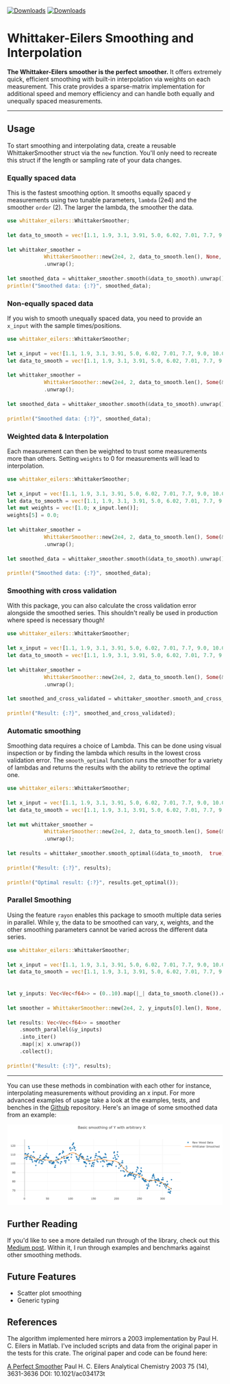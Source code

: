 [![Downloads](https://static.pepy.tech/badge/whittaker-eilers)](https://pepy.tech/project/whittaker-eilers) [![Downloads](https://static.pepy.tech/badge/whittaker-eilers/month)](https://pepy.tech/project/whittaker-eilers)

# Whittaker-Eilers Smoothing and Interpolation

**The Whittaker-Eilers smoother is the perfect smoother.** It offers extremely quick, efficient smoothing with built-in interpolation via weights on each measurement. This crate provides a sparse-matrix implementation for additional speed and memory efficiency and can handle both equally and unequally spaced measurements.

---

## Usage

To start smoothing and interpolating data, create a reusable WhittakerSmoother struct via the `new` function. You'll only need to recreate this struct if the length or sampling rate of your data changes.

### Equally spaced data

This is the fastest smoothing option. It smooths equally spaced y measurements using two tunable parameters, `lambda` (2e4) and the smoother `order` (2). The larger the lambda, the smoother the data.

```rust
use whittaker_eilers::WhittakerSmoother;

let data_to_smooth = vec![1.1, 1.9, 3.1, 3.91, 5.0, 6.02, 7.01, 7.7, 9.0, 10.0];

let whittaker_smoother =
            WhittakerSmoother::new(2e4, 2, data_to_smooth.len(), None, None)
            .unwrap();

let smoothed_data = whittaker_smoother.smooth(&data_to_smooth).unwrap();
println!("Smoothed data: {:?}", smoothed_data);
```

### Non-equally spaced data

If you wish to smooth unequally spaced data, you need to provide an `x_input` with the sample times/positions.

```rust
use whittaker_eilers::WhittakerSmoother;

let x_input = vec![1.1, 1.9, 3.1, 3.91, 5.0, 6.02, 7.01, 7.7, 9.0, 10.0];
let data_to_smooth = vec![1.1, 1.9, 3.1, 3.91, 5.0, 6.02, 7.01, 7.7, 9.0, 10.0];

let whittaker_smoother =
            WhittakerSmoother::new(2e4, 2, data_to_smooth.len(), Some(&x_input), None)
            .unwrap();

let smoothed_data = whittaker_smoother.smooth(&data_to_smooth).unwrap();

println!("Smoothed data: {:?}", smoothed_data);

```

### Weighted data & Interpolation

Each measurement can then be weighted to trust some measurements more than others. Setting `weights` to 0 for measurements will lead to interpolation.

```rust
use whittaker_eilers::WhittakerSmoother;

let x_input = vec![1.1, 1.9, 3.1, 3.91, 5.0, 6.02, 7.01, 7.7, 9.0, 10.0];
let data_to_smooth = vec![1.1, 1.9, 3.1, 3.91, 5.0, 6.02, 7.01, 7.7, 9.0, 10.0];
let mut weights = vec![1.0; x_input.len()];
weights[5] = 0.0;

let whittaker_smoother =
            WhittakerSmoother::new(2e4, 2, data_to_smooth.len(), Some(&x_input), Some(&weights))
            .unwrap();

let smoothed_data = whittaker_smoother.smooth(&data_to_smooth).unwrap();

println!("Smoothed data: {:?}", smoothed_data);

```

### Smoothing with cross validation

With this package, you can also calculate the cross validation error alongside the smoothed series. This shouldn't really be used in production where speed is necessary though!

```rust
use whittaker_eilers::WhittakerSmoother;

let x_input = vec![1.1, 1.9, 3.1, 3.91, 5.0, 6.02, 7.01, 7.7, 9.0, 10.0 ,11.0, 12.0, 13.0];
let data_to_smooth = vec![1.1, 1.9, 3.1, 3.91, 5.0, 6.02, 7.01, 7.7, 9.0, 10.0, 11.0, 12.0, 13.0];

let whittaker_smoother =
            WhittakerSmoother::new(2e4, 2, data_to_smooth.len(), Some(&x_input), None)
            .unwrap();

let smoothed_and_cross_validated = whittaker_smoother.smooth_and_cross_validate(&data_to_smooth).unwrap();

println!("Result: {:?}", smoothed_and_cross_validated);
```

### Automatic smoothing

Smoothing data requires a choice of Lambda. This can be done using visual inspection or by finding the lambda
which results in the lowest cross validation error. The `smooth_optimal` function runs the smoother for a variety of lambdas and returns the results with the ability to retrieve the optimal one.

```rust
use whittaker_eilers::WhittakerSmoother;

let x_input = vec![1.1, 1.9, 3.1, 3.91, 5.0, 6.02, 7.01, 7.7, 9.0, 10.0 ,11.0, 12.0, 13.0];
let data_to_smooth = vec![1.1, 1.9, 3.1, 3.91, 5.0, 6.02, 7.01, 7.7, 9.0, 10.0, 11.0, 12.0, 13.0];

let mut whittaker_smoother =
            WhittakerSmoother::new(2e4, 2, data_to_smooth.len(), Some(&x_input), None)
            .unwrap();

let results = whittaker_smoother.smooth_optimal(&data_to_smooth,  true).unwrap();

println!("Result: {:?}", results);

println!("Optimal result: {:?}", results.get_optimal());

```

### Parallel Smoothing

Using the feature `rayon` enables this package to smooth multiple data series in parallel. While y, the data to be smoothed can vary, x, weights, and the other smoothing parameters cannot be varied across the different data series.

```rust
use whittaker_eilers::WhittakerSmoother;

let x_input = vec![1.1, 1.9, 3.1, 3.91, 5.0, 6.02, 7.01, 7.7, 9.0, 10.0 ,11.0, 12.0, 13.0];
let data_to_smooth = vec![1.1, 1.9, 3.1, 3.91, 5.0, 6.02, 7.01, 7.7, 9.0, 10.0, 11.0, 12.0, 13.0];


let y_inputs: Vec<Vec<f64>> = (0..10).map(|_| data_to_smooth.clone()).collect();

let smoother = WhittakerSmoother::new(2e4, 2, y_inputs[0].len(), None, None).unwrap();

let results: Vec<Vec<f64>> = smoother
    .smooth_parallel(&y_inputs)
    .into_iter()
    .map(|x| x.unwrap())
    .collect();

println!("Result: {:?}", results);

```

---

You can use these methods in combination with each other for instance, interpolating measurements without providing an x input. For more advanced examples of usage take a look at the examples, tests, and benches in the [Github](https://github.com/AnBowell/whittaker-eilers) repository. Here's an image of some smoothed data from an example:

<img src="/examples/images/smoothed_data.png" alt="Time-series smoothed by Whittaker-Eilers method" width="800" />

## Further Reading

If you'd like to see a more detailed run through of the library, check out this [Medium post](https://medium.com/towards-data-science/the-perfect-way-to-smooth-your-noisy-data-4f3fe6b44440). Within it, I run through examples and benchmarks against other smoothing methods.

## Future Features

- Scatter plot smoothing
- Generic typing

## References

The algorithm implemented here mirrors a 2003 implementation by Paul H. C. Eilers in Matlab. I've included scripts and data from the original paper in the tests for this crate. The original paper and code can be found here:

[A Perfect Smoother](https://pubs.acs.org/doi/10.1021/ac034173t)
Paul H. C. Eilers
Analytical Chemistry 2003 75 (14), 3631-3636
DOI: 10.1021/ac034173t
